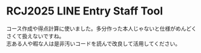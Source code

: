<h1>RCJ2025 LINE Entry Staff Tool</h1>
<p>コース作成や得点計算に使いました。多分作った本人じゃないと仕様がめんどくさくて扱えないですね。<br>志ある人や暇な人は是非汚いコードを読んで改良して活用してください。</p>
